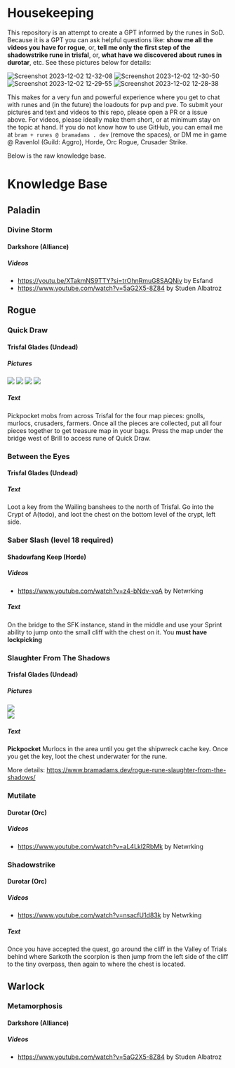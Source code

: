# Housekeeping

This repository is an attempt to create a GPT informed by the runes in SoD. Because it is a GPT you can ask helpful questions like: **show me all the videos you have for rogue**, or, **tell me only the first step of the shadowstrike rune in trisfal**, or, **what have we discovered about runes in durotar**, etc. See these pictures below for details:

![Screenshot 2023-12-02 12-32-08](https://github.com/bramses/season-of-discovery/assets/3282661/f9319907-7aa8-4656-bf92-21c56c76a395)
![Screenshot 2023-12-02 12-30-50](https://github.com/bramses/season-of-discovery/assets/3282661/b4a5f54e-ff17-4e5c-8838-ed79c523e450)
![Screenshot 2023-12-02 12-29-55](https://github.com/bramses/season-of-discovery/assets/3282661/f516f161-53bc-4edb-bb31-fb540ddb52b8)
![Screenshot 2023-12-02 12-28-38](https://github.com/bramses/season-of-discovery/assets/3282661/b7fa948c-ad7c-431f-9b08-8d82827fff35)


This makes for a very fun and powerful experience where you get to chat with runes and (in the future) the loadouts for pvp and pve. To submit your pictures and text and videos to this repo, please open a PR or a issue above. For videos, please ideally make them short, or at minimum stay on the topic at hand. If you do not know how to use GitHub, you can email me at `bram + runes @ bramadams . dev` (remove the spaces), or DM me in game @ Ravenlol (Guild: Aggro), Horde, Orc Rogue, Crusader Strike. 

Below is the raw knowledge base.

# Knowledge Base

## Paladin

### Divine Storm

#### Darkshore (Alliance)

##### Videos

- https://youtu.be/XTakmNS9TTY?si=trOhnRmuG8SAQNiv by Esfand
- https://www.youtube.com/watch?v=5aG2X5-8Z84 by Studen Albatroz

## Rogue

### Quick Draw

#### Trisfal Glades (Undead)

##### Pictures

![](https://www.bramadams.dev/content/images/2023/12/Drawing-2023-12-02-02.53.24.excalidraw.png)
![](https://www.bramadams.dev/content/images/size/w1600/2023/12/Screenshot-2023-12-01-at-10.40.26-PM.jpg)
![](https://www.bramadams.dev/content/images/size/w1600/2023/12/Screenshot-2023-12-01-at-10.42.33-PM.jpg)
![](https://www.bramadams.dev/content/images/size/w1600/2023/12/Screenshot-2023-12-01-at-10.51.54-PM.jpg)

##### Text

Pickpocket mobs from across Trisfal for the four map pieces: gnolls, murlocs, crusaders, farmers. Once all the pieces are collected, put all four pieces together to get treasure map in your bags. Press the map under the bridge west of Brill to access rune of Quick Draw.

### Between the Eyes

#### Trisfal Glades (Undead)

##### Text

Loot a key from the Wailing banshees to the north of Trisfal. Go into the Crypt of A(todo), and loot the chest on the bottom level of the crypt, left side.

### Saber Slash (level 18 required)

#### Shadowfang Keep (Horde)

##### Videos

- https://www.youtube.com/watch?v=z4-bNdv-voA by Netwrking

##### Text

On the bridge to the SFK instance, stand in the middle and use your Sprint ability to jump onto the small cliff with the chest on it. You **must have lockpicking**

### Slaughter From The Shadows

#### Trisfal Glades (Undead)

##### Pictures

![](<https://www.bramadams.dev/content/images/2023/12/Drawing-2023-12-02-01.00.15.excalidraw.png>)  
![](<https://www.bramadams.dev/content/images/size/w1600/2023/12/Screenshot-2023-12-01-at-8.30.52-PM.jpg>)

##### Text

**Pickpocket** Murlocs in the area until you get the shipwreck cache key. Once you get the key, loot the chest underwater for the rune.

More details: https://www.bramadams.dev/rogue-rune-slaughter-from-the-shadows/

### Mutilate

#### Durotar (Orc)

##### Videos

- <https://www.youtube.com/watch?v=aL4Lkl2RbMk> by Netwrking

### Shadowstrike

#### Durotar (Orc)

##### Videos

- <https://www.youtube.com/watch?v=nsacfU1d83k> by Netwrking

##### Text

Once you have accepted the quest, go around the cliff in the Valley of Trials behind where Sarkoth the scorpion is then jump from the left side of the cliff to the tiny overpass, then again to where the chest is located.

## Warlock

### Metamorphosis

#### Darkshore (Alliance)

##### Videos

- https://www.youtube.com/watch?v=5aG2X5-8Z84 by Studen Albatroz
